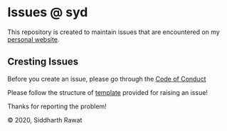 # Issues @ syd

This repository is created to maintain issues that are encountered on my [ personal website](https://sydrawat.netlify.app).

## Cresting Issues

Before you create an issue, please go through the [Code of Conduct](./CODE_OF_CONDUCT.md)

Please follow the structure of [template](./github/ISSUE_TEMPLATE) provided for raising an issue!

Thanks for reporting the problem!

&copy; 2020, Siddharth Rawat
